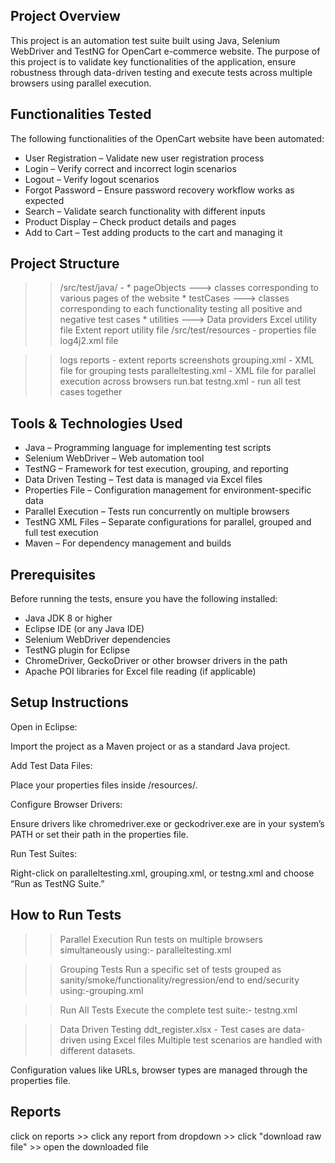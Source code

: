 Project Overview
----------------
This project is an automation test suite built using Java, Selenium WebDriver and TestNG for OpenCart e-commerce website.
The purpose of this project is to validate key functionalities of the application, ensure robustness through data-driven testing and execute tests across multiple browsers using parallel execution.


Functionalities Tested
----------------------

The following functionalities of the OpenCart website have been automated:

 * User Registration – Validate new user registration process 
 * Login – Verify correct and incorrect login scenarios  
 * Logout – Verify logout scenarios 
 * Forgot Password – Ensure password recovery workflow works as expected  
 * Search – Validate search functionality with different inputs  
 * Product Display – Check product details and pages  
 * Add to Cart – Test adding products to the cart and managing it  

Project Structure
-----------------

>> /src/test/java/ - 
		* pageObjects ---> classes corresponding to various pages of the website
		* testCases   ---> classes corresponding to each functionality testing all positive and negative test cases 
		* utilities   ---> Data providers
				               Excel utility file
				               Extent report utility file
>> /src/test/resources - properties file
		                  log4j2.xml file

>> logs 
>> reports - extent reports
>> screenshots
>> grouping.xml - XML file for grouping tests
>> paralleltesting.xml -  XML file for parallel execution across browsers
>> run.bat
>> testng.xml - run all test cases together


Tools & Technologies Used
-------------------------

- Java – Programming language for implementing test scripts  
- Selenium WebDriver – Web automation tool  
- TestNG – Framework for test execution, grouping, and reporting  
- Data Driven Testing – Test data is managed via Excel files  
- Properties File – Configuration management for environment-specific data  
- Parallel Execution – Tests run concurrently on multiple browsers  
- TestNG XML Files – Separate configurations for parallel, grouped and full test execution  
- Maven  – For dependency management and builds


Prerequisites
-------------

Before running the tests, ensure you have the following installed:

- Java JDK 8 or higher  
- Eclipse IDE (or any Java IDE)  
- Selenium WebDriver dependencies  
- TestNG plugin for Eclipse  
- ChromeDriver, GeckoDriver or other browser drivers in the path  
- Apache POI libraries for Excel file reading (if applicable)



Setup Instructions
------------------


Open in Eclipse:

Import the project as a Maven project or as a standard Java project.

Add Test Data Files:

Place your properties files inside /resources/.

Configure Browser Drivers:

Ensure drivers like chromedriver.exe or geckodriver.exe are in your system’s PATH or set their path in the properties file.

Run Test Suites:

Right-click on paralleltesting.xml, grouping.xml, or testng.xml and choose “Run as TestNG Suite.”

How to Run Tests
----------------

>> Parallel Execution
Run tests on multiple browsers simultaneously using:- paralleltesting.xml

>> Grouping Tests
Run a specific set of tests grouped as sanity/smoke/functionality/regression/end to end/security using:-grouping.xml

>> Run All Tests
Execute the complete test suite:- testng.xml

>> Data Driven Testing
ddt_register.xlsx - Test cases are data-driven using Excel files 
Multiple test scenarios are handled with different datasets.

Configuration values like URLs, browser types are managed through the properties file.

Reports
-------

click on reports >> click any report from dropdown >> click "download raw file" >> open the downloaded file
